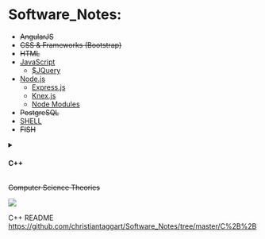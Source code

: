 # Software_Notes:
- ~~AngularJS~~
- ~~CSS & Frameworks (Bootstrap)~~
- ~~HTML~~
- [JavaScript](https://github.com/lil-code/Software_Notes/blob/master/JavaScript/README.md)
  - [$JQuery](https://github.com/lil-code/Software_Notes/tree/master/JavaScript/JQuery)
- [Node.js](https://github.com/lil-code/Software_Notes/tree/master/Node.js/README.md)
  - [Express.js](https://github.com/lil-code/Software_Notes/blob/master/Node.js/express.js/express_notes.md)
  - [Knex.js](https://github.com/lil-code/Software_Notes/blob/master/Node.js/Knex.js/knex_notes.md)
  - [Node Modules](https://github.com/lil-code/Software_Notes/blob/master/Node.js/modules/bcrypt_notes.md)
- ~~PostgreSQL~~
- [SHELL](https://github.com/lil-code/Software_Notes/tree/master/Shell/README.md)
- ~~FISH~~
<details><summary><h4>C++</h4></summary>
<ul>
<h5><a href="https://github.com/christiantaggart/Software_Notes/blob/master/C%2B%2B/Dynamic_Linking.md">Dynamic Linking</a></h5>
<h5><a href="https://github.com/christiantaggart/Software_Notes/blob/master/C%2B%2B/Functions_Loops_etc.md">Functions & Loops</a></h5>
<h5><a href="https://github.com/christiantaggart/Software_Notes/blob/master/C%2B%2B/Header_Files.md">Header Files</a></h5>
<h5><a href="https://github.com/christiantaggart/Software_Notes/blob/master/C%2B%2B/Object_File.md">Object Files</a></h5>
<h5><a href="https://github.com/christiantaggart/Software_Notes/blob/master/C%2B%2B/Pointer_Notes.md">Pointer Notes</a></h5>
<h5><a href="https://github.com/christiantaggart/Software_Notes/blob/master/C%2B%2B/Source_File.md">Source Files</a></h5>
<h5><a href="https://github.com/christiantaggart/Software_Notes/blob/master/C%2B%2B/Static_Linking.md">Static Linking</a></h5>
<h5><a href="https://github.com/christiantaggart/Software_Notes/blob/master/C%2B%2B/Tips.md">Tips</a></h5>
</ul>
</details>

~~Computer Science Theories~~

![](http://i.imgur.com/iVHfwLc.gif)




<a href="      ">             </a>
<a href="      ">             </a>
<a href="      ">             </a>













C++ README
https://github.com/christiantaggart/Software_Notes/tree/master/C%2B%2B

